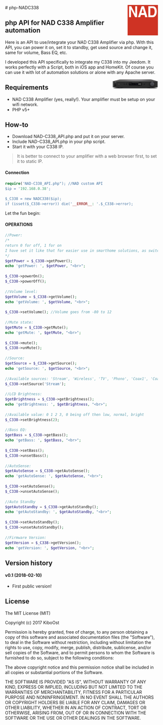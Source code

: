 
<img align="right" src="/assets/NAD_logo.jpg" width="100">
# php-NADC338

## php API for NAD C338 Amplifier automation

Here is an API to use/integrate your NAD C338 Amplifier via php. With this API, you can power it on, set it to standby, get used source and change it, same for volume, Bass EQ, etc.

I developed this API specifically to integrate my C338 into my Jeedom. It works perfectly with a Script, both in iOS app and HomeKit. Of course you can use it with lot of automation solutions or alone with any Apache server.

<img align="right" src="/assets/C338.jpg" width="150">

## Requirements
- NAD C338 Amplifier (yes, really!). Your amplifier must be setup on your wifi network.
- PHP v5+

## How-to
- Download NAD-C338_API.php and put it on your server.
- Include NAD-C338_API.php in your php script.
- Start it with your C338 IP.

> It is better to connect to your amplifier with a web browser first, to set it to static IP.

#### Connection

```php
require('NAD-C338_API.php"); //NAD custom API
$ip = '192.168.0.38';

$_C338 = new NADC338($ip);
if (isset($_C338->error)) die('__ERROR__: '.$_C338->error);
```

Let the fun begin:

#### OPERATIONS<br />

```php
//Power:
/*
return 0 for off, 1 for on
I have set it like that for easier use in smarthome solutions, as switch are often binary.
*/
$getPower = $_C338->getPower();
echo 'getPower: ', $getPower, "<br>";

$_C338->powerOn();
$_C338->powerOff();

//Volume level:
$getVolume = $_C338->getVolume();
echo 'getVolume: ', $getVolume, "<br>";

$_C338->setVolume(); //Volume goes from -80 to 12

//Mute state:
$getMute = $_C338->getMute();
echo 'getMute: ', $getMute, "<br>";

$_C338->mute();
$_C338->unMute();

//Source:
$getSource = $_C338->getSource();
echo 'getSource: ', $getSource, "<br>";

//Available sources: 'Stream', 'Wireless', 'TV', 'Phono', 'Coax1', 'Coax2', 'Opt1', 'Opt2'
$_C338->setSource('Stream');

//LCD Brightness:
$getBrightness = $_C338->getBrightness();
echo 'getBrightness: ', $getBrightness, "<br>";

//Available value: 0 1 2 3, 0 being off then low, normal, bright
$_C338->setBrightness(2);

//Bass EQ:
$getBass = $_C338->getBass();
echo 'getBass: ', $getBass, "<br>";

$_C338->setBass();
$_C338->unsetBass();

//AutoSense:
$getAutoSense = $_C338->getAutoSense();
echo 'getAutoSense: ', $getAutoSense, "<br>";

$_C338->setAutoSense();
$_C338->unsetAutoSense();

//Auto Standby
$getAutoStandby = $_C338->getAutoStandby();
echo 'getAutoStandby: ', $getAutoStandby, "<br>";

$_C338->setAutoStandby();
$_C338->unsetAutoStandby();

//Firmware Version:
$getVersion = $_C338->getVersion();
echo 'getVersion: ', $getVersion, "<br>";

```

## Version history

#### v0.1 (2018-02-10)
- First public version!

## License

The MIT License (MIT)

Copyright (c) 2017 KiboOst

Permission is hereby granted, free of charge, to any person obtaining a copy
of this software and associated documentation files (the "Software"), to deal
in the Software without restriction, including without limitation the rights
to use, copy, modify, merge, publish, distribute, sublicense, and/or sell
copies of the Software, and to permit persons to whom the Software is
furnished to do so, subject to the following conditions:

The above copyright notice and this permission notice shall be included in all
copies or substantial portions of the Software.

THE SOFTWARE IS PROVIDED "AS IS", WITHOUT WARRANTY OF ANY KIND, EXPRESS OR
IMPLIED, INCLUDING BUT NOT LIMITED TO THE WARRANTIES OF MERCHANTABILITY,
FITNESS FOR A PARTICULAR PURPOSE AND NONINFRINGEMENT. IN NO EVENT SHALL THE
AUTHORS OR COPYRIGHT HOLDERS BE LIABLE FOR ANY CLAIM, DAMAGES OR OTHER
LIABILITY, WHETHER IN AN ACTION OF CONTRACT, TORT OR OTHERWISE, ARISING FROM,
OUT OF OR IN CONNECTION WITH THE SOFTWARE OR THE USE OR OTHER DEALINGS IN THE
SOFTWARE.
